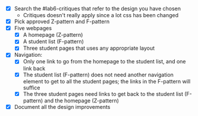 - [x] Search the #lab6-critiques that refer to the design you have chosen
	- Critiques doesn't really apply since a lot css has been changed
- [x] Pick approved Z-pattern and F-pattern
- [x] Five webpages
	- [x] A homepage (Z-pattern)
	- [x] A student list (F-pattern)
	- [x]  Three student pages that uses any appropriate layout	
- [x] Navigation:
	- [x]  Only one link to go from the homepage to the student list, and one link back
	- [x]  The student list (F-pattern) does not need another navigation element to get to all the student pages; the links in the F-pattern will suffice
	- [x]  The three student pages need links to get back to the student list (F-pattern) and the homepage (Z-pattern)
- [x] Document all the design improvements
